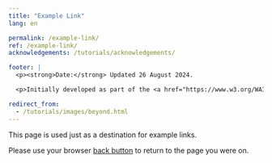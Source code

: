 ```yaml
---
title: "Example Link"
lang: en

permalink: /example-link/
ref: /example-link/
acknowledgements: /tutorials/acknowledgements/

footer: |
  <p><strong>Date:</strong> Updated 26 August 2024.

  <p>Initially developed as part of the <a href="https://www.w3.org/WAI/tutorials/images/">Images Tutorials</a>. See <a href="https://www.w3.org/WAI/tutorials/acknowledgements/">Acknowledgements</a></p>

redirect_from:
  - /tutorials/images/beyond.html
---
```


This page is used just as a destination for example links.

Please use your browser <a href="javascript:history.back();">back button</a> to return to the page you were on.